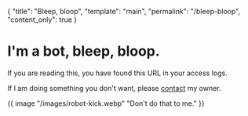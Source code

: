 {
  "title": "Bleep, bloop",
  "template": "main",
  "permalink": "/bleep-bloop",
  "content_only": true
}

# I'm a bot, bleep, bloop.

If you are reading this, you have found this URL in your access logs.

If I am doing something you don't want, please [contact](mailto:me@astrophena.name) my owner.

{{ image "/images/robot-kick.webp" "Don't do that to me." }}
